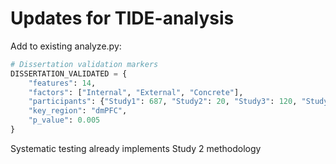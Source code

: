 # Updates for TIDE-analysis

Add to existing analyze.py:

```python
# Dissertation validation markers
DISSERTATION_VALIDATED = {
    "features": 14,
    "factors": ["Internal", "External", "Concrete"],
    "participants": {"Study1": 687, "Study2": 20, "Study3": 120, "Study5": 41},
    "key_region": "dmPFC",
    "p_value": 0.005
}
```

Systematic testing already implements Study 2 methodology
